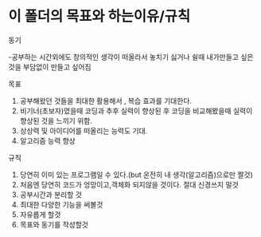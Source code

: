 # 이 폴더의 목표와 하는이유/규칙


동기

  -공부하는 시간외에도 창의적인 생각이 떠올라서 놓치기 싫거나
   쉴때 내가만들고 싶은것을 부담없이 만들고 싶어짐

목표
  1. 공부해왔던 것들을 최대한 활용해서 , 복습 효과를 기대한다.
  2. 비기너(초보자)였을때 코딩과 추후 실력이 향상된 후 코딩을 비교해봤을때 실력이 향상된 것을 느끼기 위함.
  3. 상상력 및 아이디어를 떠올리는 능력도 기대.
  4. 알고리즘 능력 향상

규칙
  1. 당연히 이미 있는 프로그램일 수 있다.(but 온전히 내 생각(알고리즘)으로만 짤것)
  2. 처음엔 당연히 코드가 엉망이고,객체화 되지않을 것이다. 절대 신경쓰지 말것
  3. 공부시간과 분리할 것 
  4. 최대한 다양한 기능을 써볼것
  5. 자유롭게 할것
  6. 목표와 동기를 작성할것
     
